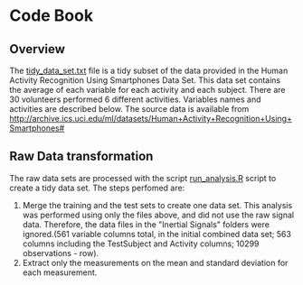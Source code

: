 # Code Book

## Overview

The [tidy_data_set.txt](./tidy_data_set.txt) file is a tidy subset of the data provided in the Human Activity Recognition Using Smartphones Data Set. This data set contains the average of each variable for each activity and each subject. There are 30 volunteers performed 6 different activities.
Variables names and activities are described below.
The source data is available from http://archive.ics.uci.edu/ml/datasets/Human+Activity+Recognition+Using+Smartphones#

## Raw Data transformation
The raw data sets are processed with the script [run_analysis.R](./run_analysis.R) script to create a tidy data set.
The steps perfomed are:
1.  Merge the training and the test sets to create one data set. This analysis was performed using only the files above, and did not use the raw signal data. Therefore, the data files in the "Inertial Signals" folders were ignored.(561 variable columns total, in the initial combined data set; 563 columns including the TestSubject and Activity columns; 10299 observations - row).
2.  Extract only the measurements on the mean and standard deviation for each measurement.

